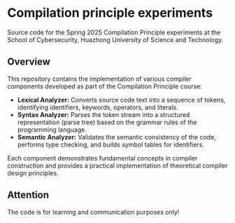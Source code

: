 # Compilation principle experiments

Source code for the Spring 2025 Compilation Principle experiments at the School of Cybersecurity, Huazhong University of Science and Technology.

## Overview

This repository contains the implementation of various compiler components developed as part of the Compilation Principle course:

- **Lexical Analyzer:** Converts source code text into a sequence of tokens, identifying identifiers, keywords, operators, and literals.
- **Syntax Analyzer:** Parses the token stream into a structured representation (parse tree) based on the grammar rules of the programming language.
- **Semantic Analyzer:** Validates the semantic consistency of the code, performs type checking, and builds symbol tables for identifiers.

Each component demonstrates fundamental concepts in compiler construction and provides a practical implementation of theoretical compiler design principles.

## Attention

The code is for learning and communication purposes only!